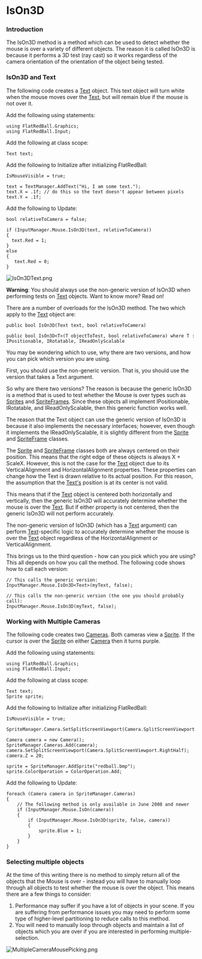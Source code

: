 # IsOn3D

### Introduction

The IsOn3D method is a method which can be used to detect whether the mouse is over a variety of different objects. The reason it is called IsOn3D is because it performs a 3D test (ray cast) so it works regardless of the camera orientation of the orientation of the object being tested.

### IsOn3D and Text

The following code creates a [Text](../../../../frb/docs/index.php) object. This text object will turn white when the mouse moves over the [Text](../../../../frb/docs/index.php), but will remain blue if the mouse is not over it.

Add the following using statements:

```
using FlatRedBall.Graphics;
using FlatRedBall.Input;
```

Add the following at class scope:

```
Text text;
```

Add the following to Initialize after initializing FlatRedBall:

```
IsMouseVisible = true;

text = TextManager.AddText("Hi, I am some text.");
text.X = .1f; // do this so the text doesn't appear between pixels
text.Y = .1f;
```

Add the following to Update:

```
bool relativeToCamera = false;

if (InputManager.Mouse.IsOn3D(text, relativeToCamera))
{
  text.Red = 1;
}
else
{
   text.Red = 0;
}
```

![IsOn3DText.png](../../../../.gitbook/assets/migrated\_media-IsOn3DText.png)

**Warning**: You should always use the non-generic version of IsOn3D when performing tests on [Text](../../../../frb/docs/index.php) objects. Want to know more? Read on!

There are a number of overloads for the IsOn3D method. The two which apply to the [Text](../../../../frb/docs/index.php) object are:

```
public bool IsOn3D(Text text, bool relativeToCamera)

public bool IsOn3D<T>(T objectToTest, bool relativeToCamera) where T : IPositionable, IRotatable, IReadOnlyScalable
```

You may be wondering which to use, why there are two versions, and how you can pick which version you are using.

First, you should use the non-generic version. That is, you should use the version that takes a Text argument.

So why are there two versions? The reason is because the generic IsOn3D is a method that is used to test whether the Mouse is over types such as [Sprites](../../../../frb/docs/index.php) and [SpriteFrames](../../../../frb/docs/index.php). Since these objects all implement IPositionable, IRotatable, and IReadOnlyScalable, then this generic function works well.

The reason that the Text object can use the generic version of IsOn3D is because it also implements the necessary interfaces; however, even though it implements the IReadOnlyScalable, it is slightly different from the [Sprite](../../../../frb/docs/index.php) and [SpriteFrame](../../../../frb/docs/index.php) classes.

The [Sprite](../../../../frb/docs/index.php) and [SpriteFrame](../../../../frb/docs/index.php) classes both are always centered on their position. This means that the right edge of these objects is always X + ScaleX. However, this is not the case for the [Text](../../../../frb/docs/index.php) object due to its VerticalAlignment and HorizontalAlignment properties. These properties can change how the Text is drawn relative to its actual position. For this reason, the assumption that the [Text's](../../../../frb/docs/index.php) position is at its center is not valid.

This means that if the [Text](../../../../frb/docs/index.php) object is centered both horizontally and vertically, then the generic IsOn3D will accurately determine whether the mouse is over the [Text](../../../../frb/docs/index.php). But if either property is not centered, then the generic IsOn3D will not perform accurately.

The non-generic version of IsOn3D (which has a [Text](../../../../frb/docs/index.php) argument) can perform [Text](../../../../frb/docs/index.php)-specific logic to accurately determine whether the mouse is over the [Text](../../../../frb/docs/index.php) object regardless of the HorizontalAlignment or VerticalAlignment.

This brings us to the third question - how can you pick which you are using? This all depends on how you call the method. The following code shows how to call each version:

```
// This calls the generic version:
InputManager.Mouse.IsOn3D<Text>(myText, false);

// This calls the non-generic version (the one you should probably call):
InputManager.Mouse.IsOn3D(myText, false); 
```

### Working with Multiple Cameras

The following code creates two [Cameras](../../../../frb/docs/index.php). Both cameras view a [Sprite](../../../../frb/docs/index.php). If the cursor is over the [Sprite](../../../../frb/docs/index.php) on either [Camera](../../../../frb/docs/index.php) then it turns purple.

Add the following using statements:

```
using FlatRedBall.Graphics;
using FlatRedBall.Input;
```

Add the following at class scope:

```
Text text;
Sprite sprite;
```

Add the following to Initialize after initializing FlatRedBall:

```
IsMouseVisible = true;

SpriteManager.Camera.SetSplitScreenViewport(Camera.SplitScreenViewport.LeftHalf);

Camera camera = new Camera();
SpriteManager.Cameras.Add(camera);
camera.SetSplitScreenViewport(Camera.SplitScreenViewport.RightHalf);
camera.Z = 20;

sprite = SpriteManager.AddSprite("redball.bmp");
sprite.ColorOperation = ColorOperation.Add;
```

Add the following to Update:

```
foreach (Camera camera in SpriteManager.Cameras)
{
    // The following method is only available in June 2008 and newer
    if (InputManager.Mouse.IsOn(camera))
    {
        if (InputManager.Mouse.IsOn3D(sprite, false, camera))
        {
            sprite.Blue = 1;
        }
    }
}
```

### Selecting multiple objects

At the time of this writing there is no method to simply return all of the objects that the Mouse is over - instead you will have to manually loop through all objects to test whether the mouse is over the object. This means there are a few things to consider:

1. Performance may suffer if you have a lot of objects in your scene. If you are suffering from performance issues you may need to perform some type of higher-level partitioning to reduce calls to this method.
2. You will need to manually loop through objects and maintain a list of objects which you are over if you are interested in performing multiple-selection.

![MultipleCameraMousePicking.png](../../../../.gitbook/assets/migrated\_media-MultipleCameraMousePicking.png)
